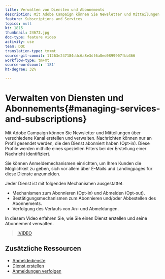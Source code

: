 ```yaml
---
title: Verwalten von Diensten und Abonnements
description: Mit Adobe Campaign können Sie Newsletter und Mitteilungen über verschiedene Kanal erstellen und verwalten. In diesem Video erfahren Sie, wie Sie einen Dienst erstellen und seine Abonnement in Adobe Campaign Standard (ACS) verwalten.
feature: Subscriptions and Services
topics: null
kt: 1815
thumbnail: 24673.jpg
doc-type: feature video
activity: use
team: DOC
translation-type: tm+mt
source-git-commit: 11263e247184ddc6a8e3df6a8ed0899907fbb366
workflow-type: tm+mt
source-wordcount: '181'
ht-degree: 32%

---
```



# Verwalten von Diensten und Abonnements{#managing-services-and-subscriptions}

Mit Adobe Campaign können Sie Newsletter und Mitteilungen über verschiedene Kanal erstellen und verwalten. Nachrichten können nur an Profil gesendet werden, die den Dienst abonniert haben (Opt-in). Diese Profile werden mithilfe eines speziellen Filters bei der Erstellung einer Nachricht identifiziert.

Sie können Anmeldemechanismen einrichten, um Ihren Kunden die Möglichkeit zu geben, sich vor allem über E-Mails und Landingpages für diese Dienste anzumelden.

Jeder Dienst ist mit folgenden Mechanismen ausgestattet:

* Mechanismen zum Abonnieren (Opt-in) und Abmelden (Opt-out).
* Bestätigungsmechanismen zum Abonnieren und/oder Abbestellen des Abonnements.
* Verfolgung des Verlaufs von An- und Abmeldungen.

In diesem Video erfahren Sie, wie Sie einen Dienst erstellen und seine Abonnement verwalten.

>[!VIDEO](https://video.tv.adobe.com/v/24673?quality=12)

## Zusätzliche Ressourcen

* [Anmeldedienste](https://docs.adobe.com/content/help/en/campaign-standard/using/managing-processes-and-data/data-management-activities/subscription-services.html)
* [Dienst erstellen](https://docs.adobe.com/content/help/en/campaign-standard/using/profiles-and-audiences/managing-subscriptions/creating-a-service.html)
* [Anmeldungen verfolgen](https://docs.adobe.com/content/help/en/campaign-standard/using/profiles-and-audiences/managing-subscriptions/monitoring-subscriptions.html)
